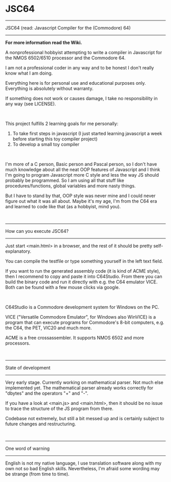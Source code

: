 # JSC64

********************************************************
JSC64 (read: Javascript Compiler for the (Commodore) 64)
********************************************************

**For more information read the Wiki.**

A nonprofessional hobbyist attempting to write a compiler in Javascript for the NMOS 6502/6510 processor and the Commodore 64.

I am not a professional coder in any way and to be honest I don't really know what I am doing.

Everything here is for personal use and educational purposes only. Everything is absolutely without warranty. 

If something does not work or causes damage, I take no responsibility in any way (see LICENSE).

<br />

This project fulfills 2 learning goals for me personally:
  1) To take first steps in javascript (I just started learning javascript a week before starting this toy compiler project)
  2) To develop a small toy compiler

<br />

I'm more of a C person, Basic person and Pascal person, so I don't have much knowledge about all the neat OOP features of Javascript and I think I'm going to program Javascript more C style and less the way JS should probably be programmed. So I am using all that stuff like procedures/functions, global variables and more nasty things.

But I have to stand by that, OOP style was never mine and I could never figure out what it was all about. Maybe it's my age, I'm from the C64 era and learned to code like that (as a hobbyist, mind you).

<br />
  
**************************
How can you execute JSC64?
**************************

Just start <main.html> in a browser, and the rest of it should be pretty self-explanatory.

You can compile the testfile or type something yourself in the left text field.

If you want to run the generated assembly code (it is kind of ACME style), then I recommend to copy and paste it into C64Studio. From there you can build the binary code and run it directly with e.g. the C64 emulator VICE. Both can be found with a few mouse clicks via google.

<br />

C64Studio is a Commodore development system for Windows on the PC.

VICE ("Versatile Commodore Emulator", for Windows also WinVICE) is a program that can execute programs for Commodore's 8-bit computers, e.g. the C64, the PET, VIC20 and much more.

ACME is a free crossassembler. It supports NMOS 6502 and more processors.

<br />
  
********************
State of development
********************

Very early stage. Currently working on mathematical parser. Not much else implemented yet. The mathematical parser already works correctly for "dbytes" and the operators "+" and "-".

If you have a look at <main.js> and <main.html>, then it should be no issue to trace the structure of the JS program from there.

Codebase not extremely, but still a bit messed up and is certainly subject to future changes and restructuring.

<br />
 
*******************
One word of warning
*******************

English is not my native language, I use translation software along with my own not so bad English skills. Nevertheless, I'm afraid some wording may be strange (from time to time).

